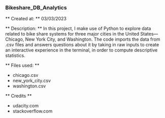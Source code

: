 ### Bikeshare_DB_Analytics

** Created at: **
03/03/2023

** Description: **
In this project, I make use of Python to explore data related to bike share systems for three major cities in the United States—Chicago, New York City, and Washington. The code imports the data from .csv files and answers questions about it by taking in raw inputs to create an interactive experience in the terminal, in order to compute descriptive statistics.

** Files used: **
- chicago.csv
- new_york_city.csv
- washington.csv

** Credits **
- udacity.com
- stackoverflow.com
